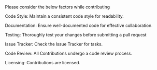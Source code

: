 Please consider the below factors while contributing

Code Style: 
Maintain a consistent code style for readability.

Documentation:
Ensure well-documented code for effective collaboration.

Testing:
Thoroughly test your changes before submitting a pull request

Issue Tracker:
Check the Issue Tracker for tasks.

Code Review:
All Contributions undergo a code review process.

Licensing:
Contributions are licensed.
